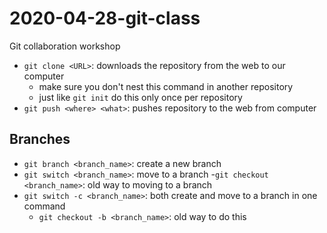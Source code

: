 # 2020-04-28-git-class
Git collaboration workshop

- `git clone <URL>`: downloads the repository from the web to our computer
	- make sure you don't nest this command in another repository
	- just like `git init` do this only once per repository
- `git push <where> <what>`: pushes repository to the web from computer

## Branches

- `git branch <branch_name>`: create a new branch
- `git switch <branch_name>`: move to a branch
	-`git checkout <branch_name>`: old way to moving to a branch
- `git switch -c <branch_name>`: both create and move to a branch in one command
	- `git checkout -b <branch_name>`: old way to do this



